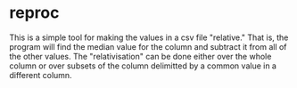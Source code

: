 # reproc

This is a simple tool for making the values in a csv file "relative." 
That is, the program will find the median value for the column and subtract it from all of the other values.
The "relativisation" can be done either over the whole column or over subsets of the column delimitted by a common value in a different column.
